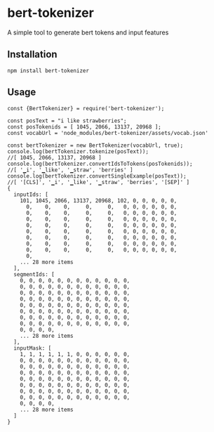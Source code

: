 # bert-tokenizer
A simple tool to generate bert tokens and input features

## Installation
```npm install bert-tokenizer```

## Usage

```
const {BertTokenizer} = require('bert-tokenizer');

const posText = "i like strawberries";
const posTokenids = [ 1045, 2066, 13137, 20968 ];
const vocabUrl = 'node_modules/bert-tokenizer/assets/vocab.json'

const bertTokenizer = new BertTokenizer(vocabUrl, true);
console.log(bertTokenizer.tokenize(posText));
//[ 1045, 2066, 13137, 20968 ]
console.log(bertTokenizer.convertIdsToTokens(posTokenids));
//[ '▁i', '▁like', '▁straw', 'berries' ]
console.log(bertTokenizer.convertSingleExample(posText));
//[ '[CLS]', '▁i', '▁like', '▁straw', 'berries', '[SEP]' ]
{
  inputIds: [
    101, 1045, 2066, 13137, 20968, 102, 0, 0, 0, 0, 0,
      0,    0,    0,     0,     0,   0, 0, 0, 0, 0, 0,
      0,    0,    0,     0,     0,   0, 0, 0, 0, 0, 0,
      0,    0,    0,     0,     0,   0, 0, 0, 0, 0, 0,
      0,    0,    0,     0,     0,   0, 0, 0, 0, 0, 0,
      0,    0,    0,     0,     0,   0, 0, 0, 0, 0, 0,
      0,    0,    0,     0,     0,   0, 0, 0, 0, 0, 0,
      0,    0,    0,     0,     0,   0, 0, 0, 0, 0, 0,
      0,    0,    0,     0,     0,   0, 0, 0, 0, 0, 0,
      0,
    ... 28 more items
  ],
  segmentIds: [
    0, 0, 0, 0, 0, 0, 0, 0, 0, 0, 0, 0,
    0, 0, 0, 0, 0, 0, 0, 0, 0, 0, 0, 0,
    0, 0, 0, 0, 0, 0, 0, 0, 0, 0, 0, 0,
    0, 0, 0, 0, 0, 0, 0, 0, 0, 0, 0, 0,
    0, 0, 0, 0, 0, 0, 0, 0, 0, 0, 0, 0,
    0, 0, 0, 0, 0, 0, 0, 0, 0, 0, 0, 0,
    0, 0, 0, 0, 0, 0, 0, 0, 0, 0, 0, 0,
    0, 0, 0, 0, 0, 0, 0, 0, 0, 0, 0, 0,
    0, 0, 0, 0,
    ... 28 more items
  ],
  inputMask: [
    1, 1, 1, 1, 1, 1, 0, 0, 0, 0, 0, 0,
    0, 0, 0, 0, 0, 0, 0, 0, 0, 0, 0, 0,
    0, 0, 0, 0, 0, 0, 0, 0, 0, 0, 0, 0,
    0, 0, 0, 0, 0, 0, 0, 0, 0, 0, 0, 0,
    0, 0, 0, 0, 0, 0, 0, 0, 0, 0, 0, 0,
    0, 0, 0, 0, 0, 0, 0, 0, 0, 0, 0, 0,
    0, 0, 0, 0, 0, 0, 0, 0, 0, 0, 0, 0,
    0, 0, 0, 0, 0, 0, 0, 0, 0, 0, 0, 0,
    0, 0, 0, 0,
    ... 28 more items
  ]
}
```


